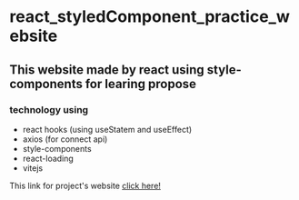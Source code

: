 # react_styledComponent_practice_website

## This website made by react using style-components for learing propose
### technology using
- react hooks (using useStatem and useEffect)
- axios (for connect api)
- style-components
- react-loading
- vitejs

This link for project's website [click here!](https://animated-caramel-1ccd8f.netlify.app)
